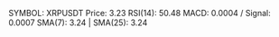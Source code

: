 SYMBOL: XRPUSDT
Price: 3.23
RSI(14): 50.48
MACD: 0.0004 / Signal: 0.0007
SMA(7): 3.24 | SMA(25): 3.24
